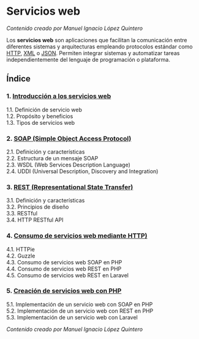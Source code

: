 # Servicios web

_Contenido creado por Manuel Ignacio López Quintero_

Los **servicios web** son aplicaciones que facilitan la comunicación entre diferentes sistemas y arquitecturas empleando protocolos estándar como [HTTP](https://en.wikipedia.org/wiki/HTTP), [XML](https://en.wikipedia.org/wiki/XML) o [JSON](https://en.wikipedia.org/wiki/JSON). Permiten integrar sistemas y automatizar tareas independientemente del lenguaje de programación o plataforma.

## Índice

### 1. [Introducción a los servicios web](1/README.md)

1.1. Definición de servicio web<br />
1.2. Propósito y beneficios<br />
1.3. Tipos de servicios web

### 2. [SOAP (Simple Object Access Protocol)](2/README.md)

2.1. Definición y características<br />
2.2. Estructura de un mensaje SOAP<br />
2.3. WSDL (Web Services Description Language)<br />
2.4. UDDI (Universal Description, Discovery and Integration)

### 3. [REST (Representational State Transfer)](3/README.md)

3.1. Definición y características<br />
3.2. Principios de diseño<br />
3.3. RESTful<br />
3.4. HTTP RESTful API

### 4. [Consumo de servicios web mediante HTTP)](4/README.md)

4.1. HTTPie<br />
4.2. Guzzle<br />
4.3. Consumo de servicios web SOAP en PHP<br />
4.4. Consumo de servicios web REST en PHP<br />
4.5. Consumo de servicios web REST en Laravel

### 5. [Creación de servicios web con PHP](5/README.md)

5.1. Implementación de un servicio web con SOAP en PHP<br />
5.2. Implementación de un servicio web con REST en PHP<br />
5.3. Implementación de un servicio web con Laravel

_Contenido creado por Manuel Ignacio López Quintero_

